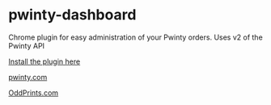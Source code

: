 pwinty-dashboard
================

Chrome plugin for easy administration of your Pwinty orders. Uses v2 of the Pwinty API

[Install the plugin here](https://chrome.google.com/webstore/detail/ammefooaekoicegnkdmmcomeajkknlkp)

[pwinty.com](http://www.pwinty.com)

[OddPrints.com](http://www.oddprints.com)
